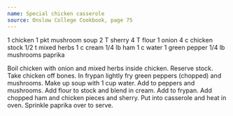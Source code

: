 ```yaml
---
name: Special chicken casserole
source: Onslow College Cookbook, page 75
---
```


1 chicken
1 pkt mushroom soup
2 T sherry
4 T flour
1 onion
4 c chicken stock
1/2 t mixed herbs
1 c cream
1/4 lb ham
1 c water
1 green pepper
1/4 lb mushrooms
paprika

Boil chicken with onion and mixed herbs inside chicken.  Reserve stock. Take chicken off bones. In frypan lightly fry green peppers (chopped) and mushrooms.  Make up soup with 1 cup water.  Add to peppers and mushrooms.  Add flour to stock and blend in cream.  Add to frypan.  Add chopped ham and chicken pieces and sherry.  Put into casserole and heat in oven.  Sprinkle paprika over to serve.

